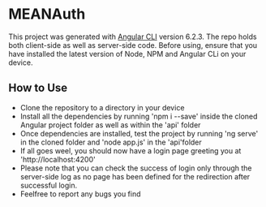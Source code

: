 # MEANAuth

This project was generated with [Angular CLI](https://github.com/angular/angular-cli) version 6.2.3.
The repo holds both client-side as well as server-side code.
Before using, ensure that you have installed the latest version of Node, NPM and Angular CLi on your device.

## How to Use

- Clone the repository to a directory in your device
- Install all the dependencies by running 'npm i --save' inside the cloned Angular project folder as well as within the 'api' folder
- Once dependencies are installed, test the project by running 'ng serve' in the cloned folder and 'node app.js' in the 'api'folder
- If all goes weel, you should now have a login page greeting you at 'http://localhost:4200'
- Please note that you can check the success of login only through the server-side log as no page has been defined for the redirection after successful login.
- Feelfree to report any bugs you find

